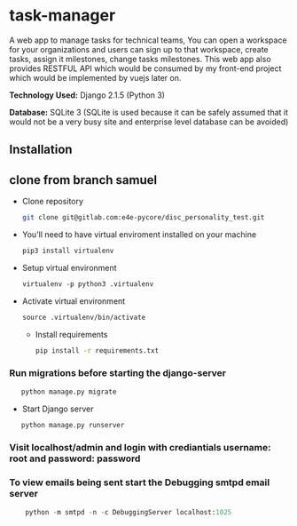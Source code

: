 # task-manager
A web app to manage tasks for technical teams, You can open a workspace for your organizations
 and users can sign up to that workspace, create tasks, assign it milestones, change tasks milestones.
 This web app also provides RESTFUL API which would be consumed by my front-end project which would be implemented by vuejs later on. 

**Technology Used:** Django 2.1.5 (Python 3)

 **Database:** SQLite 3 (SQLite is used because it can be safely assumed that it would not be a very busy site and enterprise level database can be avoided)



## Installation
## clone from branch samuel 

- Clone repository

    ```bash
    git clone git@gitlab.com:e4e-pycore/disc_personality_test.git
    ```
- You'll need to have virtual enviroment installed on your machine  

    ```python
  pip3 install virtualenv
  
    ```


- Setup virtual environment

    ```markdown
    virtualenv -p python3 .virtualenv
    
    ```

    

- Activate virtual environment

    ```markdown
    source .virtualenv/bin/activate
    
    ```

    
    

   - Install requirements
    
        ```bash
        pip install -r requirements.txt
        ```


### Run migrations before starting the django-server

```python
   python manage.py migrate
```

- Start Django server
```python
   python manage.py runserver
```
### Visit localhost/admin and login with crediantials username: root and password: password

### To view emails being sent start the Debugging smtpd email server

```python
    python -m smtpd -n -c DebuggingServer localhost:1025
```

    
 
 
